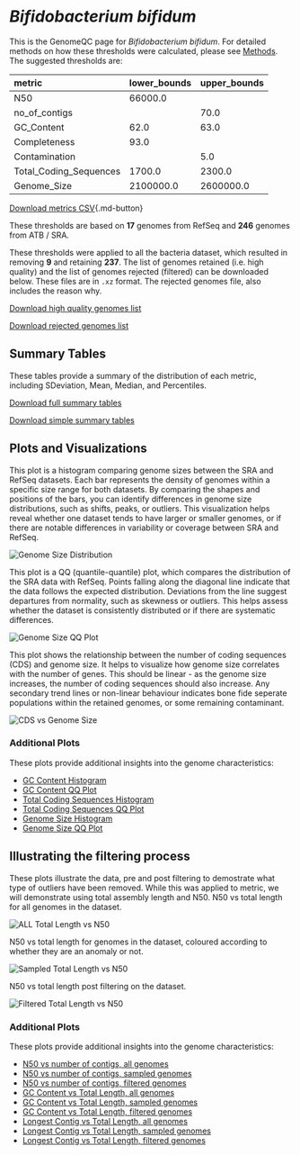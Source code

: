# *Bifidobacterium bifidum*

This is the GenomeQC page for *Bifidobacterium bifidum*. For detailed methods on how these thresholds were calculated, please see [Methods](../../methods.md).
The suggested thresholds are: 

| metric                 | lower_bounds   | upper_bounds   |
|:-----------------------|:---------------|:---------------|
| N50                    | 66000.0        |                |
| no_of_contigs          |                | 70.0           |
| GC_Content             | 62.0           | 63.0           |
| Completeness           | 93.0           |                |
| Contamination          |                | 5.0            |
| Total_Coding_Sequences | 1700.0         | 2300.0         |
| Genome_Size            | 2100000.0      | 2600000.0      |

[Download metrics CSV](Bifidobacterium_bifidum_metrics.csv){.md-button}


These thresholds are based on **17** genomes from RefSeq and **246** genomes from ATB / SRA.

These thresholds were applied to all the bacteria dataset, which resulted in removing **9** and retaining **237**.
The list of genomes retained (i.e. high quality) and the list of genomes rejected (filtered) can be downloaded below. These files are in `.xz` format. The rejected genomes file, also includes the reason why.

[Download high quality genomes list](Bifidobacterium_bifidum_high_quality_genomes.csv.xz)


[Download rejected genomes list](Bifidobacterium_bifidum_filtered_out_genomes.csv.xz)



## Summary Tables
These tables provide a summary of the distribution of each metric, including SDeviation, Mean, Median, and Percentiles.

[Download full summary tables](summary.csv)

[Download simple summary tables](selected_summary.csv)

## Plots and Visualizations

This plot is a histogram comparing genome sizes between the SRA and RefSeq datasets. Each bar represents the density of genomes within a specific size range for both datasets. By comparing the shapes and positions of the bars, you can identify differences in genome size distributions, such as shifts, peaks, or outliers. This visualization helps reveal whether one dataset tends to have larger or smaller genomes, or if there are notable differences in variability or coverage between SRA and RefSeq.

![Genome Size Distribution](Genome_Size_refseq_histogram_kde.png)

This plot is a QQ (quantile-quantile) plot, which compares the distribution of the SRA data with RefSeq. Points falling along the diagonal line indicate that the data follows the expected distribution. Deviations from the line suggest departures from normality, such as skewness or outliers. This helps assess whether the dataset is consistently distributed or if there are systematic differences.

![Genome Size QQ Plot](Genome_Size_refseq_qqplot.png)

This plot shows the relationship between the number of coding sequences (CDS) and genome size. It helps to visualize how genome size correlates with the number of genes. This should be linear - as the genome size increases, the number of coding sequences should also increase. Any secondary trend lines or non-linear behaviour indicates bone fide seperate populations within the retained genomes, or some remaining contaminant. 

![CDS vs Genome Size](Bifidobacterium_bifidum_CDS_vs_Genome_Size.png)

### Additional Plots

These plots provide additional insights into the genome characteristics:

- [GC Content Histogram](GC_Content_refseq_histogram_kde.png)
- [GC Content QQ Plot](GC_Content_refseq_qqplot.png)
- [Total Coding Sequences Histogram](Total_Coding_Sequences_refseq_histogram_kde.png)
- [Total Coding Sequences QQ Plot](Total_Coding_Sequences_refseq_qqplot.png)
- [Genome Size Histogram](Genome_Size_refseq_histogram_kde.png)
- [Genome Size QQ Plot](Genome_Size_refseq_qqplot.png)
## Illustrating the filtering process
These plots illustrate the data, pre and post filtering to demostrate what type of outliers have been removed. While this was applied to metric, we will demonstrate using total assembly length and N50.
N50 vs total length for all genomes in the dataset.

![ALL Total Length vs N50](Bifidobacterium_bifidum_all_total_length_N50.png)

N50 vs total length for genomes in the dataset, coloured according to whether they are an anomaly or not.

![Sampled Total Length vs N50](Bifidobacterium_bifidum_sample_total_length_N50.png)

N50 vs total length post filtering on the dataset.

![Filtered Total Length vs N50](Bifidobacterium_bifidum_filt_total_length_N50.png)

### Additional Plots

These plots provide additional insights into the genome characteristics:

- [N50 vs number of contigs, all genomes](Bifidobacterium_bifidum_all_N50_number.png)
- [N50 vs number of contigs, sampled genomes](Bifidobacterium_bifidum_sample_N50_number.png)
- [N50 vs number of contigs, filtered genomes](Bifidobacterium_bifidum_filt_N50_number.png)
- [GC Content vs Total Length, all genomes](Bifidobacterium_bifidum_all_total_length_GC_Content.png)
- [GC Content vs Total Length, sampled genomes](Bifidobacterium_bifidum_sample_total_length_GC_Content.png)
- [GC Content vs Total Length, filtered genomes](Bifidobacterium_bifidum_filt_total_length_GC_Content.png)
- [Longest Contig vs Total Length, all genomes](Bifidobacterium_bifidum_all_total_length_longest.png)
- [Longest Contig vs Total Length, sampled genomes](Bifidobacterium_bifidum_sample_total_length_longest.png)
- [Longest Contig vs Total Length, filtered genomes](Bifidobacterium_bifidum_filt_total_length_longest.png)
